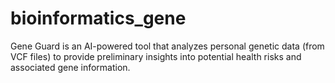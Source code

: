 # bioinformatics_gene
Gene Guard is an AI-powered tool that analyzes personal genetic data (from VCF files) to provide preliminary insights into potential health risks and associated gene information.
